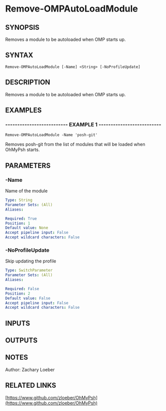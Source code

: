 ﻿---
external help file: OhMyPsh-help.xml
Module Name: OhMyPsh
online version: https://www.github.com/zloeber/OhMyPsh
schema: 2.0.0
---

# Remove-OMPAutoLoadModule

## SYNOPSIS
Removes a module to be autoloaded when OMP starts up.

## SYNTAX

```
Remove-OMPAutoLoadModule [-Name] <String> [-NoProfileUpdate]
```

## DESCRIPTION
Removes a module to be autoloaded when OMP starts up.

## EXAMPLES

### -------------------------- EXAMPLE 1 --------------------------
```
Remove-OMPAutoLoadModule -Name 'posh-git'
```

Removes posh-git from the list of modules that will be loaded when OhMyPsh starts.

## PARAMETERS

### -Name
Name of the module

```yaml
Type: String
Parameter Sets: (All)
Aliases: 

Required: True
Position: 1
Default value: None
Accept pipeline input: False
Accept wildcard characters: False
```

### -NoProfileUpdate
Skip updating the profile

```yaml
Type: SwitchParameter
Parameter Sets: (All)
Aliases: 

Required: False
Position: 2
Default value: False
Accept pipeline input: False
Accept wildcard characters: False
```

## INPUTS

## OUTPUTS

## NOTES
Author: Zachary Loeber

## RELATED LINKS

[https://www.github.com/zloeber/OhMyPsh](https://www.github.com/zloeber/OhMyPsh)

